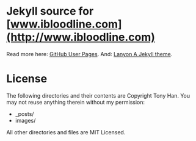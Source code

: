 # Jekyll source for [www.ibloodline.com](http://www.ibloodline.com)
Read more here: [GitHub User Pages](https://help.github.com/articles/user-organization-and-project-pages).
And: [Lanyon A Jekyll theme](http://lanyon.getpoole.com/).

# License
The following directories and their contents are Copyright Tony Han.  You may not reuse anything therein without my permission:

*   _posts/
*   images/

All other directories and files are MIT Licensed.
